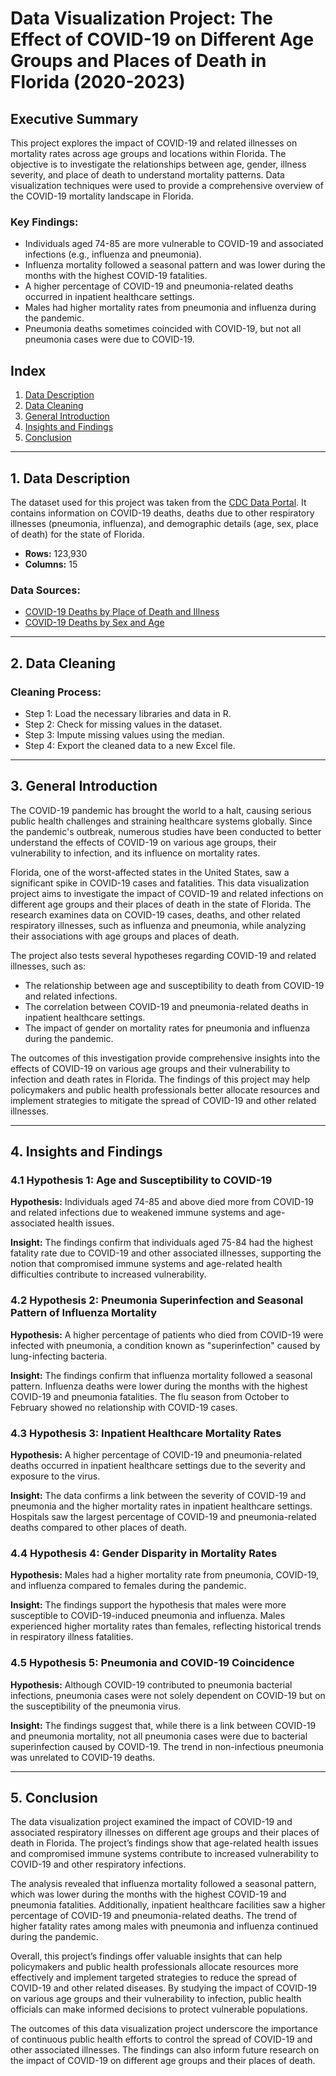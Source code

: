 # Data Visualization Project: The Effect of COVID-19 on Different Age Groups and Places of Death in Florida (2020-2023)

## Executive Summary
This project explores the impact of COVID-19 and related illnesses on mortality rates across age groups and locations within Florida. The objective is to investigate the relationships between age, gender, illness severity, and place of death to understand mortality patterns. Data visualization techniques were used to provide a comprehensive overview of the COVID-19 mortality landscape in Florida.

### Key Findings:
- Individuals aged 74-85 are more vulnerable to COVID-19 and associated infections (e.g., influenza and pneumonia).
- Influenza mortality followed a seasonal pattern and was lower during the months with the highest COVID-19 fatalities.
- A higher percentage of COVID-19 and pneumonia-related deaths occurred in inpatient healthcare settings.
- Males had higher mortality rates from pneumonia and influenza during the pandemic.
- Pneumonia deaths sometimes coincided with COVID-19, but not all pneumonia cases were due to COVID-19.

## Index
1. [Data Description](#Data-description)
2. [Data Cleaning](#Data-cleaning)
3. [General Introduction](#General-introduction)
4. [Insights and Findings](#Insights-and-findings)
5. [Conclusion](#Conclusion)

---

## 1. Data Description <a name="data-description"></a>
The dataset used for this project was taken from the [CDC Data Portal](https://data.cdc.gov). It contains information on COVID-19 deaths, deaths due to other respiratory illnesses (pneumonia, influenza), and demographic details (age, sex, place of death) for the state of Florida.

- **Rows:** 123,930
- **Columns:** 15

### Data Sources:
- [COVID-19 Deaths by Place of Death and Illness](https://data.cdc.gov/NCHS/Provisional-COVID-19-Deaths-by-Place-of-Death-and-/4va6-ph5s)
- [COVID-19 Deaths by Sex and Age](https://data.cdc.gov/NCHS/Provisional-COVID-19-Deaths-by-Sex-and-Age/9bhg-hcku)

---

## 2. Data Cleaning <a name="data-cleaning"></a>
### Cleaning Process:
- Step 1: Load the necessary libraries and data in R.
- Step 2: Check for missing values in the dataset.
- Step 3: Impute missing values using the median.
- Step 4: Export the cleaned data to a new Excel file.


---

## 3. General Introduction

The COVID-19 pandemic has brought the world to a halt, causing serious public health challenges and straining healthcare systems globally. Since the pandemic's outbreak, numerous studies have been conducted to better understand the effects of COVID-19 on various age groups, their vulnerability to infection, and its influence on mortality rates.

Florida, one of the worst-affected states in the United States, saw a significant spike in COVID-19 cases and fatalities. This data visualization project aims to investigate the impact of COVID-19 and related infections on different age groups and their places of death in the state of Florida. The research examines data on COVID-19 cases, deaths, and other related respiratory illnesses, such as influenza and pneumonia, while analyzing their associations with age groups and places of death.

The project also tests several hypotheses regarding COVID-19 and related illnesses, such as:
- The relationship between age and susceptibility to death from COVID-19 and related infections.
- The correlation between COVID-19 and pneumonia-related deaths in inpatient healthcare settings.
- The impact of gender on mortality rates for pneumonia and influenza during the pandemic.

The outcomes of this investigation provide comprehensive insights into the effects of COVID-19 on various age groups and their vulnerability to infection and death rates in Florida. The findings of this project may help policymakers and public health professionals better allocate resources and implement strategies to mitigate the spread of COVID-19 and other related illnesses.

---

## 4. Insights and Findings

### 4.1 Hypothesis 1: Age and Susceptibility to COVID-19
**Hypothesis:** Individuals aged 74-85 and above died more from COVID-19 and related infections due to weakened immune systems and age-associated health issues.

**Insight:** The findings confirm that individuals aged 75-84 had the highest fatality rate due to COVID-19 and other associated illnesses, supporting the notion that compromised immune systems and age-related health difficulties contribute to increased vulnerability.

### 4.2 Hypothesis 2: Pneumonia Superinfection and Seasonal Pattern of Influenza Mortality
**Hypothesis:** A higher percentage of patients who died from COVID-19 were infected with pneumonia, a condition known as "superinfection" caused by lung-infecting bacteria.

**Insight:** The findings confirm that influenza mortality followed a seasonal pattern. Influenza deaths were lower during the months with the highest COVID-19 and pneumonia fatalities. The flu season from October to February showed no relationship with COVID-19 cases.

### 4.3 Hypothesis 3: Inpatient Healthcare Mortality Rates
**Hypothesis:** A higher percentage of COVID-19 and pneumonia-related deaths occurred in inpatient healthcare settings due to the severity and exposure to the virus.

**Insight:** The data confirms a link between the severity of COVID-19 and pneumonia and the higher mortality rates in inpatient healthcare settings. Hospitals saw the largest percentage of COVID-19 and pneumonia-related deaths compared to other places of death.

### 4.4 Hypothesis 4: Gender Disparity in Mortality Rates
**Hypothesis:** Males had a higher mortality rate from pneumonia, COVID-19, and influenza compared to females during the pandemic.

**Insight:** The findings support the hypothesis that males were more susceptible to COVID-19-induced pneumonia and influenza. Males experienced higher mortality rates than females, reflecting historical trends in respiratory illness fatalities.

### 4.5 Hypothesis 5: Pneumonia and COVID-19 Coincidence
**Hypothesis:** Although COVID-19 contributed to pneumonia bacterial infections, pneumonia cases were not solely dependent on COVID-19 but on the susceptibility of the pneumonia virus.

**Insight:** The findings suggest that, while there is a link between COVID-19 and pneumonia mortality, not all pneumonia cases were due to bacterial superinfection caused by COVID-19. The trend in non-infectious pneumonia was unrelated to COVID-19 deaths.

---

## 5. Conclusion

The data visualization project examined the impact of COVID-19 and associated respiratory illnesses on different age groups and their places of death in Florida. The project’s findings show that age-related health issues and compromised immune systems contribute to increased vulnerability to COVID-19 and other respiratory infections. 

The analysis revealed that influenza mortality followed a seasonal pattern, which was lower during the months with the highest COVID-19 and pneumonia fatalities. Additionally, inpatient healthcare facilities saw a higher percentage of COVID-19 and pneumonia-related deaths. The trend of higher fatality rates among males with pneumonia and influenza continued during the pandemic.

Overall, this project’s findings offer valuable insights that can help policymakers and public health professionals allocate resources more effectively and implement targeted strategies to reduce the spread of COVID-19 and other related diseases. By studying the impact of COVID-19 on various age groups and their vulnerability to infection, public health officials can make informed decisions to protect vulnerable populations.

The outcomes of this data visualization project underscore the importance of continuous public health efforts to control the spread of COVID-19 and other associated illnesses. The findings can also inform future research on the impact of COVID-19 on different age groups and their places of death.


